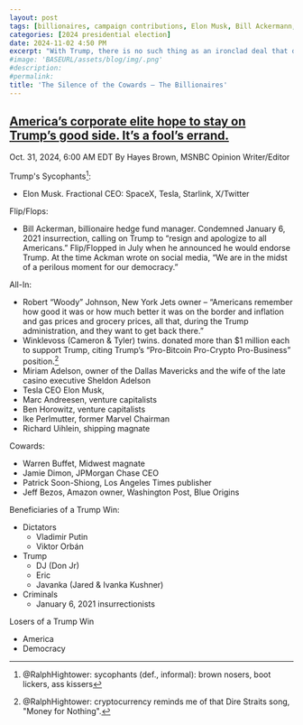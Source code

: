 ```yaml
---
layout: post
tags: [billionaires, campaign contributions, Elon Musk, Bill Ackermann, Warren Buffet, Robert Johnson, Winklevoss (Cameron & Tyler), Miriam Adelson, Ben Horowitz, Marc Andreesen, Ben Horowitz, Ike Perlmutter, Richard Uihlein, Jamie Dimon, Patrick Soon-Shiong, Jeff Bezos, politics]
categories: [2024 presidential election]
date: 2024-11-02 4:50 PM
excerpt: "With Trump, there is no such thing as an ironclad deal that doesn’t benefit him personally. His appetite for retribution is well-established, and any slight or perceived disloyalty is enough to curry his disfavor."
#image: 'BASEURL/assets/blog/img/.png'
#description:
#permalink:
title: 'The Silence of the Cowards – The Billionaires'
---
```



## [America’s corporate elite hope to stay on Trump’s good side. It’s a fool’s errand.](https://www.msnbc.com/opinion/msnbc-opinion/trump-business-ceos-billionaires-silence-rcna177623)

Oct. 31, 2024, 6:00 AM EDT
By Hayes Brown, MSNBC Opinion Writer/Editor

Trump's Sycophants[^11]:

[^11]: @RalphHightower: sycophants (def., informal): brown nosers, boot lickers, ass kissers

- Elon Musk. Fractional CEO: SpaceX, Tesla, Starlink, X/Twitter

Flip/Flops:

- Bill Ackerman, billionaire hedge fund manager. Condemned January 6, 2021 insurrection, calling on Trump to “resign and apologize to all Americans.” Flip/Flopped in July when he announced he would endorse Trump. At the time Ackman wrote on social media, “We are in the midst of a perilous moment for our democracy.”

All-In:

- Robert “Woody” Johnson, New York Jets owner – “Americans remember how good it was or how much better it was on the border and inflation and gas prices and grocery prices, all that, during the Trump administration, and they want to get back there.”
- Winklevoss (Cameron & Tyler) twins. donated more than $1 million each to support Trump, citing Trump’s “Pro-Bitcoin Pro-Crypto Pro-Business” position.[^31]
- Miriam Adelson, owner of the Dallas Mavericks and the wife of the late casino executive Sheldon Adelson
- Tesla CEO Elon Musk,
- Marc Andreesen, venture capitalists
- Ben Horowitz, venture capitalists
- Ike Perlmutter, former Marvel Chairman
- Richard Uihlein, shipping magnate

[^31]: @RalphHightower: cryptocurrency reminds me of that Dire Straits song, "Money for Nothing".

Cowards:

- Warren Buffet, Midwest magnate
- Jamie Dimon, JPMorgan Chase CEO
- Patrick Soon-Shiong, Los Angeles Times publisher
- Jeff Bezos, Amazon owner, Washington Post, Blue Origins

Beneficiaries of a Trump Win:

- Dictators
    - Vladimir Putin
    - Viktor Orbán
- Trump
    - DJ (Don Jr)
    - Eric
    - Javanka (Jared & Ivanka Kushner)
- Criminals
    - January 6, 2021 in​sur​rec​tion​ists

Losers of a Trump Win
- America
- Democracy
